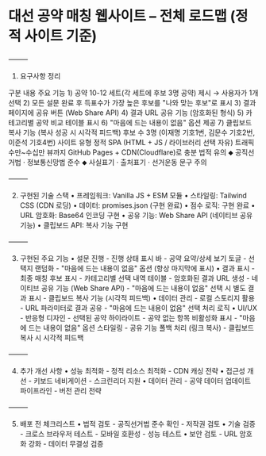 # 대선 공약 매칭 웹사이트 – 전체 로드맵 (정적 사이트 기준)

⸻

1. 요구사항 정리

구분	내용
주요 기능	1) 공약 10-12 세트(각 세트에 후보 3명 공약) 제시 → 사용자가 1개 선택
2) 모든 설문 완료 후 득표수가 가장 높은 후보를 "나와 맞는 후보"로 표시
3) 결과 페이지에 공유 버튼 (Web Share API)
4) 결과 URL 공유 기능 (암호화된 형식)
5) 카테고리별 공약 비교 테이블 표시
6) "마음에 드는 내용이 없음" 옵션 제공
7) 클립보드 복사 기능 (복사 성공 시 시각적 피드백)
후보 수	3명 (이재명 기호1번, 김문수 기호2번, 이준석 기호4번)
사이트 유형	정적 SPA (HTML + JS / 라이브러리 선택 자유)
트래픽	수만~수십만 뷰까지 GitHub Pages + CDN(Cloudflare)로 충분
법적 유의	⬥ 공직선거법 · 정보통신망법 준수
⬥ 사실표기 · 출처표기 · 선거운동 문구 주의

⸻

2. 구현된 기술 스택
	•	프레임워크: Vanilla JS + ESM 모듈
	•	스타일링: Tailwind CSS (CDN 로딩)
	•	데이터: promises.json (구현 완료)
	•	점수 로직: 구현 완료
	•	URL 암호화: Base64 인코딩 구현
	•	공유 기능: Web Share API (네이티브 공유 기능)
	•	클립보드 API: 복사 기능 구현

⸻

3. 구현된 주요 기능
	•	설문 진행
		- 진행 상태 표시 바
		- 공약 요약/상세 보기 토글
		- 선택지 랜덤화
		- "마음에 드는 내용이 없음" 옵션 (항상 마지막에 표시)
	•	결과 표시
		- 최종 매칭 후보 표시
		- 카테고리별 선택 내역 테이블
		- 암호화된 결과 URL 생성
		- 네이티브 공유 기능 (Web Share API)
		- "마음에 드는 내용이 없음" 선택 시 별도 결과 표시
		- 클립보드 복사 기능 (시각적 피드백)
	•	데이터 관리
		- 로컬 스토리지 활용
		- URL 파라미터로 결과 공유
		- "마음에 드는 내용이 없음" 선택 처리 로직
	•	UI/UX
		- 반응형 디자인
		- 선택된 공약 하이라이트
		- 공약 없는 항목 비활성화 표시
		- "마음에 드는 내용이 없음" 옵션 스타일링
		- 공유 기능 폴백 처리 (링크 복사)
		- 클립보드 복사 시 시각적 피드백

⸻

4. 추가 개선 사항
	•	성능 최적화
		- 정적 리소스 최적화
		- CDN 캐싱 전략
	•	접근성 개선
		- 키보드 네비게이션
		- 스크린리더 지원
	•	데이터 관리
		- 공약 데이터 업데이트 파이프라인
		- 버전 관리 전략

⸻

5. 배포 전 체크리스트
	•	법적 검토
		- 공직선거법 준수 확인
		- 저작권 검토
	•	기술 검증
		- 크로스 브라우저 테스트
		- 모바일 호환성
		- 성능 테스트
	•	보안 검토
		- URL 암호화 강화
		- 데이터 무결성 검증
